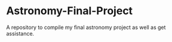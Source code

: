 # Astronomy-Final-Project
A repository to compile my final astronomy project as well as get assistance.
